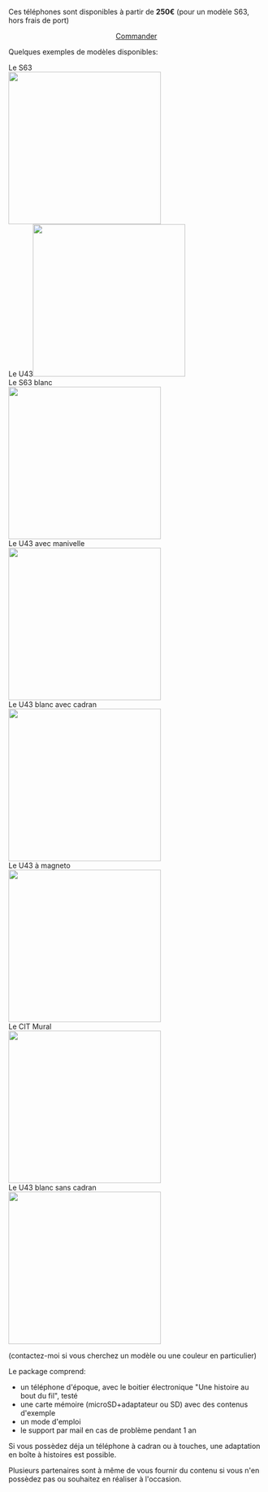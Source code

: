 Ces téléphones sont disponibles à partir de <strong>250€</strong> (pour un modèle S63, hors frais de port)

<p align="center">
<a href="mailto:samy@rabih.fr" class="btn">Commander</a></p>

Quelques exemples de modèles disponibles:
<div id="phone_gallery">
    <div class="phone">Le S63<br />
      <img src="https://user-images.githubusercontent.com/1282106/174444933-6d6e1803-e564-41ef-b37a-fcb5ec07e18c.png" width="300" />
  </div><div class="phone">Le U43<img src="https://user-images.githubusercontent.com/1282106/149672898-92151184-353d-4b62-b923-86ea2b3fc8f1.jpeg"  width="300" />
  </div><div class="phone">Le S63 blanc<br />
      <img src="https://user-images.githubusercontent.com/1282106/170708647-03d515b4-4489-48a9-aa3c-ff2638fa21d6.png" width="300" />
  </div><div class="phone">Le U43 avec manivelle<br />
      <img src="https://user-images.githubusercontent.com/1282106/174445258-b89b1a5e-b213-444e-ba80-98a0ef0bf0a0.png" width="300" />
  </div><div class="phone">Le U43 blanc avec cadran<br />    
      <img src="https://user-images.githubusercontent.com/1282106/174445367-04d2e1fb-8178-4fe7-bac2-f1a6665ab0bf.png" width="300" />
  </div><div class="phone">Le U43 à magneto<br />
      <img src="https://user-images.githubusercontent.com/1282106/174446970-9f29ee3d-3fac-4105-b47b-ece0980e7116.png" width="300" />
  </div><div class="phone">Le CIT Mural<br />
      <img src="https://user-images.githubusercontent.com/1282106/174447069-a7a5ba9c-f3b4-4360-905b-3e744dc8bcee.png" width="300" />
  </div><div class="phone">Le U43 blanc sans cadran<br />
      <img src="https://user-images.githubusercontent.com/1282106/174447018-7d380ecf-cb11-4a1f-87b0-fc07b8133680.png" width="300" />
  </div>
</div>

(contactez-moi si vous cherchez un modèle ou une couleur en particulier)

Le package comprend:
- un téléphone d'époque, avec le boitier électronique "Une histoire au bout du fil", testé
- une carte mémoire (microSD+adaptateur ou SD) avec des contenus d'exemple
- un mode d'emploi
- le support par mail en cas de problème pendant 1 an

Si vous possèdez déja un téléphone à cadran ou à touches, une adaptation en boîte à histoires est possible.

Plusieurs partenaires sont à même de vous fournir du contenu si vous n'en possèdez pas ou souhaitez en réaliser à l'occasion.
